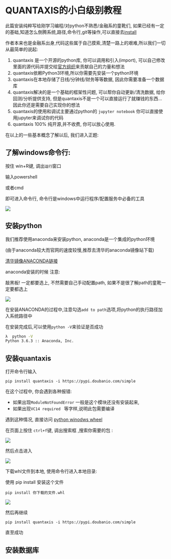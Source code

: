 # QUANTAXIS的小白级别教程

此篇安装纯粹写给刚学习编程/对python不熟悉/金融系的童靴们, 如果已经有一定的基础,知道怎么倒腾系统,路径,命令行,git等操作,可以直接去[install](install.md)

作者本来也是金融系出身,代码这些属于自己摸索,清楚一路上的艰难,所以我们一切从最简单的说起:


1. quantaxis 是一个开源的python库, 你可以调用和引入(import), 可以自己修改里面的源代码并提交给[官方组织](htttps://github.com/quantaxis)来贡献自己的力量和想法
2. quantaxis依赖Python3环境,所以你需要先安装一个python环境
3. quantaxis在本地存储了日线/分钟线/财务等等数据, 因此你需要准备一个数据库
4. quantaxis解决的是一个基础的框架性问题, 可以帮你自动更新/清洗数据, 给你回测/分析提供支持, 但是quantaxis不是一个可以直接运行了就赚钱的东西... 因此你还是需要自己实现你的想法
5. quantaxis的使用和调试主要通过python的 ```jupyter notebook``` 你可以直接使用jupyter来调试你的代码
6. quantaxis 100% 纯开源,并不收费, 你可以放心使用.

在以上的一些基本概念了解以后, 我们进入正题:

## 了解windows命令行:

按住 win+R键, 调出```运行```窗口

输入powershell

或者cmd

即可进入命令行, 命令行是windows中运行程序/配置服务中必备的工具

![](http://pic.yutiansut.com/powershell.png)

## 安装python

我们推荐使用anaconda来安装python, anaconda是一个集成的python环境

(由于anaconda较大而官网的速度较慢,推荐去清华的anaconda镜像站下载)

[清华镜像ANACONDA链接](https://mirrors.tuna.tsinghua.edu.cn/anaconda/archive/)


anaconda安装的时候 注意:

敲黑板! 一定都要选上, 不然需要自己手动配置path, 如果不是很了解path的童靴一定要都选上

![](http://pic.yutiansut.com/anaconda_install_win.png)

在安装ANACONDA的过程中,注意勾选```add to path```选项,将python的执行路径加入系统路径中

在安装完成后,可以使用```python -V```来验证是否成功

```bash
λ  python -V
Python 3.6.3 :: Anaconda, Inc.
```

## 安装quantaxis

打开命令行输入

```
pip install quantaxis -i https://pypi.doubanio.com/simple
```

在这个过程中, 你会遇到各种报错:

- 如果出现```ModuleNotFoundError``` 一般是这个模块还没有安装起来,
- 如果出现```VC14 required ``` 等字样,说明此包需要编译

遇到这种情况, 直接访问 [python winodws wheel](https://www.lfd.uci.edu/~gohlke/pythonlibs/)

在页面上按住 ```ctrl+f```键, 调出搜索框 ,搜索你需要的包 :

![](http://pic.yutiansut.com/QQ%E6%88%AA%E5%9B%BE20180708143617.png)

然后点击进入

![](http://pic.yutiansut.com/winwheel.png)

下载whl文件到本地, 使用命令行进入本地目录:

使用 pip install 安装这个文件

```
pip install 你下载的文件.whl
```

![](http://pic.yutiansut.com/pipwhl.png)


然后再继续 


```
pip install quantaxis -i https://pypi.doubanio.com/simple
```

直至成功


## 安装数据库




